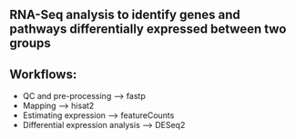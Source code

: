 ## RNA-Seq analysis to identify genes and pathways differentially expressed between two groups

## Workflows:
* QC and pre-processing --> fastp
* Mapping --> hisat2
* Estimating expression --> featureCounts
* Differential expression analysis --> DESeq2


